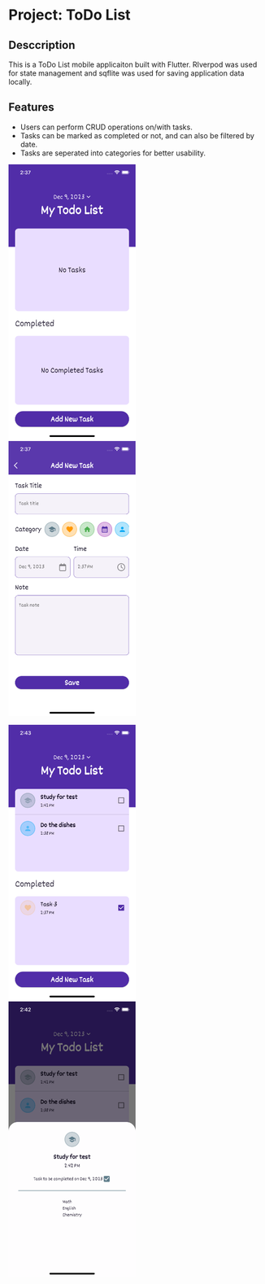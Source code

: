 # Project: ToDo List

## Desccription
This is a ToDo List mobile applicaiton built with Flutter. RIverpod was used for state management and sqflite was used for saving application data locally.

## Features
- Users can perform CRUD operations on/with tasks.
- Tasks can be marked as completed or not, and can also be filtered by date.
- Tasks are seperated into categories for better usability.

<img src="home_screen.png" width="250" alt="Default Home Screen" style="margin-right: 20px"/>   <img src="create_task.png" width="250"  alt="Create Task Screen"/>

<img src="home_screen2.png" width="250" style="margin-right: 20px" alt="Home Screen with tasks"/>  <img src="task_details.png" width="250" alt="Task Details"/>



